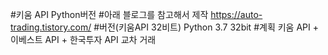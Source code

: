 #키움 API Python버전
#아래 블로그를 참고해서 제작
https://auto-trading.tistory.com/
#버전(키움API 32비트)
Python 3.7 32bit
#계획
키움 API + 이베스트 API + 한국투자 API
교차 거래
